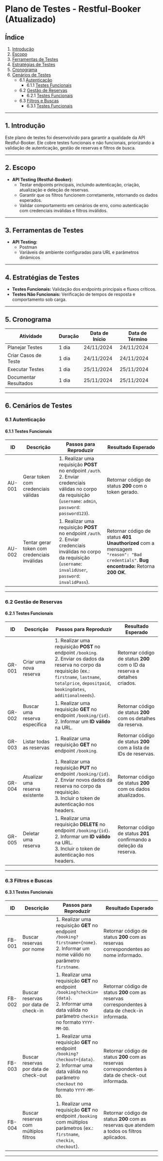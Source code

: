 # Plano de Testes - Restful-Booker (Atualizado)

## Índice

1. [Introdução](#introdução)
2. [Escopo](#escopo)
3. [Ferramentas de Testes](#ferramentas-de-testes)
4. [Estratégias de Testes](#estratégias-de-testes)
5. [Cronograma](#cronograma)
6. [Cenários de Testes](#cenários-de-testes)
   - 6.1 [Autenticação](#61-autenticação)
     - 6.1.1 [Testes Funcionais](#611-testes-funcionais)
   - 6.2 [Gestão de Reservas](#62-gestão-de-reservas)
     - 6.2.1 [Testes Funcionais](#621-testes-funcionais)
   - 6.3 [Filtros e Buscas](#63-filtros-e-buscas)
     - 6.3.1 [Testes Funcionais](#631-testes-funcionais)

---

## 1. Introdução

Este plano de testes foi desenvolvido para garantir a qualidade da API Restful-Booker. Ele cobre testes funcionais e não funcionais, priorizando a validação de autenticação, gestão de reservas e filtros de busca.

---

## 2. Escopo

- **API Testing (Restful-Booker):**
  - Testar endpoints principais, incluindo autenticação, criação, atualização e deleção de reservas.
  - Garantir que os filtros funcionem corretamente, retornando os dados esperados.
  - Validar comportamento em cenários de erro, como autenticação com credenciais inválidas e filtros inválidos.

---

## 3. Ferramentas de Testes

- **API Testing:**
  - Postman
  - Variáveis de ambiente configuradas para URL e parâmetros dinâmicos

---

## 4. Estratégias de Testes

- **Testes Funcionais:** Validação dos endpoints principais e fluxos críticos.
- **Testes Não Funcionais:** Verificação de tempos de resposta e comportamento sob carga.

---

## 5. Cronograma

| Atividade             | Duração | Data de Início | Data de Término |
|-----------------------|---------|----------------|-----------------|
| Planejar Testes       | 1 dia   | 24/11/2024     | 24/11/2024      |
| Criar Casos de Teste  | 1 dia   | 24/11/2024     | 24/11/2024      |
| Executar Testes       | 1 dia   | 25/11/2024     | 25/11/2024      |
| Documentar Resultados | 1 dia   | 25/11/2024     | 25/11/2024      |

---

## 6. Cenários de Testes

### 6.1 Autenticação

#### 6.1.1 Testes Funcionais

| **ID**   | **Descrição**                                | **Passos para Reproduzir**                                                                                                                                                                                       | **Resultado Esperado**                                                                                                 |
|----------|----------------------------------------------|-------------------------------------------------------------------------------------------------------------------------------------------------------------------------------------------------------------------|------------------------------------------------------------------------------------------------------------------------|
| AU-001   | Gerar token com credenciais válidas          | 1. Realizar uma requisição **POST** no endpoint `/auth`.<br>2. Enviar credenciais válidas no corpo da requisição (`username`: `admin`, `password`: `password123`).                                                | Retornar código de status **200** com o token gerado.                                                                  |
| AU-002   | Tentar gerar token com credenciais inválidas | 1. Realizar uma requisição **POST** no endpoint `/auth`.<br>2. Enviar credenciais inválidas no corpo da requisição (`username`: `invalidUser`, `password`: `invalidPass`).                                         | Retornar código de status **401 Unauthorized** com a mensagem `"reason": "Bad credentials"`. **Bug encontrado:** Retorna **200 OK**. |

---

### 6.2 Gestão de Reservas

#### 6.2.1 Testes Funcionais

| **ID**   | **Descrição**                  | **Passos para Reproduzir**                                                                                                                                                                                         | **Resultado Esperado**                                                                                     |
|----------|--------------------------------|---------------------------------------------------------------------------------------------------------------------------------------------------------------------------------------------------------------------|------------------------------------------------------------------------------------------------------------|
| GR-001   | Criar uma nova reserva         | 1. Realizar uma requisição **POST** no endpoint `/booking`.<br>2. Enviar os dados da reserva no corpo da requisição (ex.: `firstname`, `lastname`, `totalprice`, `depositpaid`, `bookingdates`, `additionalneeds`). | Retornar código de status **200** com o ID da reserva e detalhes criados.                                  |
| GR-002   | Buscar uma reserva específica  | 1. Realizar uma requisição **GET** no endpoint `/booking/{id}`.<br>2. Informar um **ID válido** na URL.                                                                                                             | Retornar código de status **200** com os detalhes da reserva.                                              |
| GR-003   | Listar todas as reservas       | 1. Realizar uma requisição **GET** no endpoint `/booking`.                                                                                                                                                          | Retornar código de status **200** com a lista de IDs de reservas.                                          |
| GR-004   | Atualizar uma reserva existente | 1. Realizar uma requisição **PUT** no endpoint `/booking/{id}`.<br>2. Enviar novos dados da reserva no corpo da requisição.<br>3. Incluir o token de autenticação nos headers.                                     | Retornar código de status **200** com os dados atualizados.                                                |
| GR-005   | Deletar uma reserva            | 1. Realizar uma requisição **DELETE** no endpoint `/booking/{id}`.<br>2. Informar um **ID válido** na URL.<br>3. Incluir o token de autenticação nos headers.                                                       | Retornar código de status **201** confirmando a deleção da reserva.                                        |

---

### 6.3 Filtros e Buscas

#### 6.3.1 Testes Funcionais

| **ID**   | **Descrição**                        | **Passos para Reproduzir**                                                                                                                                             | **Resultado Esperado**                                                                                       |
|----------|--------------------------------------|------------------------------------------------------------------------------------------------------------------------------------------------------------------------|--------------------------------------------------------------------------------------------------------------|
| FB-001   | Buscar reservas por nome             | 1. Realizar uma requisição **GET** no endpoint `/booking?firstname={nome}`.<br>2. Informar um nome válido no parâmetro `firstname`.                                    | Retornar código de status **200** com as reservas correspondentes ao nome informado.                          |
| FB-002   | Buscar reservas por data de check-in | 1. Realizar uma requisição **GET** no endpoint `/booking?checkin={data}`.<br>2. Informar uma data válida no parâmetro `checkin` no formato `YYYY-MM-DD`.               | Retornar código de status **200** com as reservas correspondentes à data de check-in informada.              |
| FB-003   | Buscar reservas por data de check-out | 1. Realizar uma requisição **GET** no endpoint `/booking?checkout={data}`.<br>2. Informar uma data válida no parâmetro `checkout` no formato `YYYY-MM-DD`.             | Retornar código de status **200** com as reservas correspondentes à data de check-out informada.             |
| FB-004   | Buscar reservas com múltiplos filtros | 1. Realizar uma requisição **GET** no endpoint `/booking` com múltiplos parâmetros (ex.: `firstname`, `checkin`, `checkout`).                                          | Retornar código de status **200** com as reservas que atendem a todos os filtros aplicados.                  |

---
